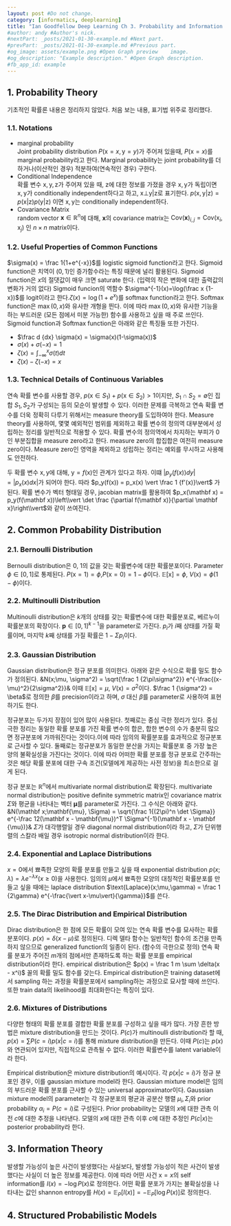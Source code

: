 ```yaml
---
layout: post #Do not change.
category: [informatics, deeplearning]
title: "Ian Goodfellow Deep Learning Ch 3. Probability and Information Theory" #Article title.
#author: andy #Author's nick.
#nextPart: _posts/2021-01-30-example.md #Next part.
#prevPart: _posts/2021-01-30-example.md #Previous part.
#og_image: assets/example.png #Open Graph preview    image.
#og_description: "Example description." #Open Graph description.
#fb_app_id: example
---
```

## 1. Probability Theory
기초적인 확률론 내용은 정리하지 않았다. 처음 보는 내용, 표기법 위주로 정리했다.
### 1.1. Notations
- marginal probability   
Joint probability distribution $P(\mathrm x = x, \mathrm y = y)$가 주어져 있을때, $P(\mathrm x = x)$를 marginal probability라고 한다. Marginal probability는 joint probability를 더하거나(이산적인 경우) 적분하여(연속적인 경우) 구한다.
- Conditional Independence   
확률 변수 $\mathrm {x,y,z}$가 주어져 있을 때, $\mathrm z$에 대한 정보를 가졌을 경우 $\mathrm {x,y}$가 독립이면
$\mathrm{x,y}$가 conditionally independent하다고 하고, $\mathrm x \bot \mathrm y \vert \mathrm z$로 표기한다. $p(\mathrm{x,y}\vert\mathrm{z}) = p(\mathrm{x}\vert\mathrm{z})p(\mathrm{y}\vert\mathrm{z})$ 이면 $\mathrm{x,y}$는 conditionally independent하다.
- Covariance Matrix   
random vector $\mathbf x\in \mathbb R^n$에 대해, $\mathbf x$의 covariance matrix는 $\text{Cov}(\mathbf x)_{i,j} = \text{Cov}(\mathrm x_i, \mathrm x_j)$ 인 $n\times n$ matrix이다.

### 1.2. Useful Properties of Common Functions
$\sigma(x) = \frac 1{1+e^{-x}}$를 logistic sigmoid function라고 한다. Sigmoid function은 치역이 $(0,1)$인 증가함수라는 특징 때문에 널리 활용된다. Sigmoid function은 $x$의 절댓값이 매우 크면 saturate 한다. (입력의 작은 변화에 대한 출력값의 변화가 거의 없다) Sigmoid funcion의 역함수 $\sigma^{-1}(x)=\log(\frac x {1-x})$를 logit이라고 한다.$\zeta(x)=\log(1+e^x)$를 softmax function라고 한다. Softmax function은 $\max(0,x)$와 유사한 개형을 띈다. 이에 따라 $\max(0,x)$와 유사한 기능을 하는 부드러운 (모든 점에서 미분 가능한) 함수를 사용하고 싶을 때 주로 쓰인다. Sigmoid function과 Softmax function은 아래와 같은 특징들 또한 가진다.
- $\frac d {dx} \sigma(x) = \sigma(x)(1-\sigma(x))$
- $\sigma(x) + \sigma(-x) = 1$
- $\zeta(x) = \int_{-\infty}^{x} \sigma(t)dt$
- $\zeta(x) - \zeta(-x) = x$

### 1.3. Technical Details of Continuous Variables
연속 확률 변수를 사용할 경우, $p(\mathrm x\in S_1) + p(\mathrm x\in S_2) \gt 1$이지만, $S_1 \cap S_2 = \emptyset$인 집합 $S_1, S_2$가 구성되는 등의 모순이 발생할 수 있다. 이러한 문제를 극복하고 연속 확률 변수를 더욱 정확히 다루기 위해서는 measure theory를 도입하여야 한다. Measure theory를 사용하여, 몇몇 예외적인 범위를 제외하고 확률 변수의 정의역 대부분에서 성립하는 정리를 일반적으로 적용할 수 있다. 확률 변수의 정의역에서 차지하는 부피가 0인 부분집합을 measure zero라고 한다. measure zero의 합집합은 여전히 measure zero이다. Measure zero인 영역을 제외하고 성립하는 정리는 예외를 무시하고 사용해도 안전하다.

두 확률 변수 $\mathrm x, \mathrm y$에 대해, $\mathrm y = f(\mathrm x)$인 관계가 있다고 하자. 이떄 $\vert p_y(f(x))dy\vert = \vert p_x(x)dx\vert$가 되어야 한다. 따라 $p_y(f(x)) = p_x(x) \vert \frac 1 {f'(x)}\vert$ 가 된다. 확률 변수가 벡터 형태일 경우, jacobian matrix를 활용하여 $p_x(\mathbf x) = p_y(f(\mathbf x))\left\\vert \det \frac {\partial f(\mathbf x)}{\partial \mathbf x}\right\\vert$와 같이 쓰여진다.

## 2. Common Probability Distribution
### 2.1. Bernoulli Distribution
Bernoulli distribution은 0, 1의 값을 갖는 확률변수에 대한 확률분포이다. Parameter $\phi\in [0,1]$로 통제된다. $P(\mathrm x=1) = \phi$,$P(\mathrm x=0) = 1-\phi$이다. $\mathbb E[\mathrm x] = \phi$, $V(\mathrm x) = \phi(1-\phi)$이다.

### 2.2. Multinoulli Distribution
Multinoulli distribution은 $k$개의 상태를 갖는 확률변수에 대한 확률분포로, 베르누이 확률분포의 확장이다. $\mathbf p\in[0,1]^{k-1}$을 parameter로 가진다. $p_i$가 $i$째 상태를 가질 확률이며, 마지막 $k$째 상태를 가질 확률은 $1-\Sigma p_i$이다.

### 2.3. Gaussian Distribution
Gaussian distribution은 정규 분포를 의미한다. 아래와 같은 수식으로 확률 밀도 함수가 정의된다.
&N(x;\mu, \sigma^2) = \sqrt{\frac 1 {2\pi\sigma^2}} e^{-\frac{(x-\mu)^2}{2\sigma^2}}&
이때 $\mathbb E[\mathrm x] = \mu$, $V(\mathrm x) = \sigma^2$이다. $\frac 1 {\sigma^2} = \beta$로 정의한 $\beta$를 precision이라고 하며, $\sigma$ 대신 $\beta$를 parameter로 사용하여 표현하기도 한다.

정규분포는 두가지 장점이 있어 많이 사용된다. 첫째로는 중심 극한 정리가 있다. 중심 극한 정리는 동일한 확률 분포를 가진 확률 변수의 합은, 합한 변수의 수가 충분히 많으면 정규분포에 가까워진다는 것이다.이에 따라 임의의 확률분포를 효과적으로 정규분포로 근사할 수 있다. 둘째로는 정규분포가 동일한 분산을 가지는 확률분포 중 가장 높은 양의 불확실성을 가진다는 것이다. 이에 따라 어떠한 확률 분포를 정규 분포로 간주하는 것은 해당 확률 분포에 대한 구속 조건(모델에게 제공하는 사전 정보)을 최소한으로 걸게 된다.

정규 분포는 $\mathbb R^n$에서 multivariate normal distribution로 확장된다. multivariate normal distribution는 positive definite symmetric matrix인 covariance matrix $\Sigma$와 평균을 나타내는 벡터 $\mathbf{\mu}$를 parameter로 가진다. 그 수식은 아래와 같다.
&N(\mathbf x;\mathbf{\mu}, \Sigma) = \sqrt{\frac 1{(2\pi)^n \det \Sigma}} e^{-\frac 12(\mathbf x - \mathbf{\mu})^T \Sigma^{-1}(\mathbf x - \mathbf {\mu})}&
$\Sigma$가 대각행렬일 경우 diagonal normal distribution이라 하고, $\Sigma$가 단위행렬의 스칼라 배일 경우 isotropic normal distribution이라 한다.

### 2.4. Exponential and Laplace Distributions
$x=0$에서 뾰족한 모양의 확률 분포를 만들고 싶을 때 exponential distribution $p(x;\lambda) = \lambda e^{-\lambda x} (x\ge 0)$을 사용한다. 임의의 $\mu$에서 뾰족한 모양의 대칭적인 확률분포를 만들고 싶을 때에는 laplace distribution $\text{Laplace}(x;\mu,\gamma) = \frac 1 {2\gamma} e^{-\frac{\vert x-\mu\vert}{\gamma}}$를 쓴다.

### 2.5. The Dirac Distribution and Empirical Distribution
Dirac distribution은 한 점에 모든 확률이 모여 있는 연속 확률 변수를 묘사하는 확률 분포이다. $p(x) = \delta(x-\mu)$로 정의된다. 디렉 델타 함수는 일반적인 함수의 조건을 만족하지 않으므로 generalized function의 일종이 된다. (함수의 극한으로 정의) 연속 확률 분포가 주어진 $m$개의 점에서만 존재하도록 하는 확률 분포를 empirical distribution이라 한다. empirical distribution은 $p(x) = \frac 1 m \sum \delta(x - x^i)$ 꼴의 확률 밀도 함수를 갖는다. Empirical distribution은 training dataset에서 sampling 하는 과정을 확률분포에서 sampling하는 과정으로 묘사할 때에 쓰인다.또한 train data의 likelihood를 최대화한다는 특징이 있다.

### 2.6. Mixtures of Distributions
다양한 형태의 확률 분포를 결합한 확률 분포를 구성하고 싶을 때가 많다. 가장 흔한 방법은 mixture distribution을 만드는 것이다. $P(c)$가 multinoulli distribution라 할 때, $p(x) = \sum P(c=i)p(x\vert c=i)$를 통해 mixture distribution을 만든다. 이때 $P(c)$는 $p(x)$와 연관되어 있지만, 직접적으로 관측될 수 없다. 이러한 확률변수를 latent variable이라 한다.

Empirical distribution은 mixture distribution의 예시이다. 각 $p(x\vert c=i)$가 정규 분포인 경우, 이를 gaussian mixture model라 한다. Gaussian mixture model은 임의의 부드러운 확률 분포를 근사할 수 있는 universal approximator이다. Gaussian mixture model의 parameter는 각 정규분포의 평균과 공분산 행렬 $\mu_i, \Sigma_i$와 prior probability $\alpha_i = P(c=i)$로 구성된다. Prior probability는 모델의 $x$에 대한 관측 이전 $c$에 대한 추정을 나타낸다. 모델의 $x$에 대한 관측 이후 $c$에 대한 추정인 $P(c\vert x)$는 posterior probability라 한다.

## 3. Information Theory
발생할 가능성이 높은 사건이 발생했다는 사실보다, 발생할 가능성이 적은 사건이 발생했다는 사실이 더 높은 정보를 제공한다. 이에 따라 어떤 사건 $\mathrm x = x$의 self information를 $I(x) = - \log P(x)$로 정의한다. 어떤 확률 분포가 가지는 불확실성을 나타내는 값인 shannon entropy를 $H(x)= \mathbb E_{P} [I(x)] = - \mathbb E_{P} [\log P(x)]$로 정의한다.

## 4. Structured Probabilistic Models